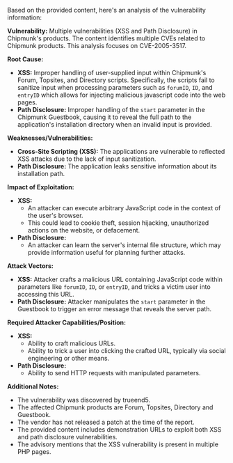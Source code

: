 Based on the provided content, here's an analysis of the vulnerability information:

**Vulnerability:** Multiple vulnerabilities (XSS and Path Disclosure) in Chipmunk's products. The content identifies multiple CVEs related to Chipmunk products. This analysis focuses on CVE-2005-3517.

**Root Cause:**

*   **XSS:** Improper handling of user-supplied input within Chipmunk's Forum, Topsites, and Directory scripts. Specifically, the scripts fail to sanitize input when processing parameters such as `forumID`, `ID`, and `entryID` which allows for injecting malicious javascript code into the web pages.
*  **Path Disclosure:** Improper handling of the `start` parameter in the Chipmunk Guestbook, causing it to reveal the full path to the application's installation directory when an invalid input is provided.

**Weaknesses/Vulnerabilities:**

*   **Cross-Site Scripting (XSS):** The applications are vulnerable to reflected XSS attacks due to the lack of input sanitization.
*   **Path Disclosure:** The application leaks sensitive information about its installation path.

**Impact of Exploitation:**

*   **XSS:**
    *   An attacker can execute arbitrary JavaScript code in the context of the user's browser.
    *   This could lead to cookie theft, session hijacking, unauthorized actions on the website, or defacement.
*   **Path Disclosure:**
    *   An attacker can learn the server's internal file structure, which may provide information useful for planning further attacks.

**Attack Vectors:**

*   **XSS:** Attacker crafts a malicious URL containing JavaScript code within parameters like `forumID`, `ID`, or `entryID`, and tricks a victim user into accessing this URL.
*   **Path Disclosure:** Attacker manipulates the `start` parameter in the Guestbook to trigger an error message that reveals the server path.

**Required Attacker Capabilities/Position:**

*   **XSS:**
    *   Ability to craft malicious URLs.
    *   Ability to trick a user into clicking the crafted URL, typically via social engineering or other means.
*   **Path Disclosure:**
    *   Ability to send HTTP requests with manipulated parameters.

**Additional Notes:**
* The vulnerability was discovered by trueend5.
* The affected Chipmunk products are Forum, Topsites, Directory and Guestbook.
* The vendor has not released a patch at the time of the report.
*   The provided content includes demonstration URLs to exploit both XSS and path disclosure vulnerabilities.
* The advisory mentions that the XSS vulnerability is present in multiple PHP pages.